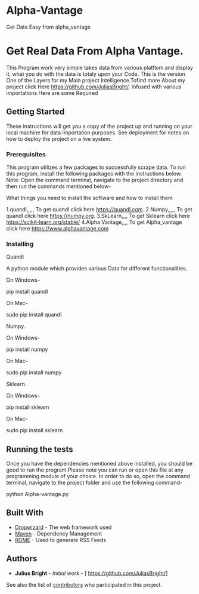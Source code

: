 # Alpha-Vantage
Get Data Easy from alpha_vantage
# Get Real Data From Alpha Vantage.

This Program work very simple takes data from various platflom and display it, what you do with the data is totaly upon your Code.
This is the version One of the Layers for my Main project Intelligence.Tofind more About my project click Here https://github.com/JuliasBright/. Infused with various importations Here are some Required 

## Getting Started

These instructions will get you a copy of the project up and running on your local machine for data importation purposes. See deployment for notes on how to deploy the project on a live system.


### Prerequisites
This program utilizes a few packages to successfully scrape data. To run this program, install the following packages with the instructions below. Note: Open the command terminal, navigate to the project directory and then run the commands mentioned below-

What things you need to install the software and how to install them

1.quandl,,,,, To get quandl click here https://quandl.com.
2.Numpy,,,,,  To get quandl click here https://numpy.org.
3.SkLearn,,,, To get Sklearn click here https://scikit-learn.org/stable/
4.Alpha Vantage,,,, To get Alpha_vantage click here https://www.alphavantage.com

### Installing

Quandl

A python module which provides various  Data for different functionalities. 

On Windows-

  pip install quandl
  
On Mac-
  
  sudo pip install quandl

Numpy. 

On Windows-

  pip install numpy
  
On Mac-
  
  sudo pip install numpy

Sklearn. 

On Windows-

  pip install sklearn
  
On Mac-
  
  sudo pip install sklearn




## Running the tests

Once you have the dependencies mentioned above installed, you should be good to run the program.Please note you can run or open this file at any programming module of your choice. In order to do so, open the command terminal, navigate to the project folder and use the following command-

  python Alpha-vantage.py

## Built With

* [Dropwizard](http://www.dropwizard.io/1.0.2/docs/) - The web framework used
* [Maven](https://maven.apache.org/) - Dependency Management
* [ROME](https://rometools.github.io/rome/) - Used to generate RSS Feeds


## Authors

* **Julius Bright** - *Initial work* - [ https://github.com/JuliasBright/]

See also the list of [contributors](https://github.com/your/project/contributors) who participated in this project.

